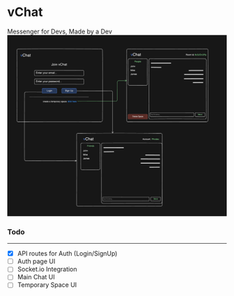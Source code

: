 # vChat

Messenger for Devs, Made by a Dev
![vChat Idea](app/assets/vChat.png)

### Todo
---
- [x] API routes for Auth (Login/SignUp)
- [ ] Auth page UI
- [ ] Socket.io Integration
- [ ] Main Chat UI
- [ ] Temporary Space UI
